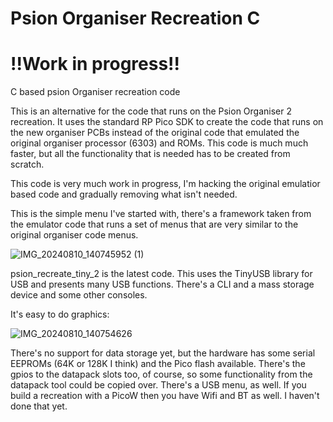 # Psion Organiser Recreation C
# !!Work in progress!!

C based psion Organiser recreation code

This is an alternative for the code that runs on the Psion Organiser 2 recreation. It uses the standard RP Pico SDK to create the code that runs on the new organiser PCBs instead of the original code that emulated the original organiser processor (6303) and ROMs. This code is much much faster, but all the functionality that is needed has to be created from scratch.

This code is very much work in progress, I'm hacking the original emulatior based code and gradually removing what isn't needed.

This is the simple menu I've started with, there's a framework taken from the emulator code that runs a set of menus that are very similar to the original organiser code menus.

![IMG_20240810_140745952 (1)](https://github.com/user-attachments/assets/aa69ab7a-5603-4dbf-93de-effacbcaf2b0)

psion_recreate_tiny_2 is the latest code. This uses the TinyUSB library for USB and presents many USB functions. There's a CLI and a mass storage device and some other consoles.

It's easy to do graphics:

![IMG_20240810_140754626](https://github.com/user-attachments/assets/940a2ced-eca9-40f7-9196-6f506f1189c1)

There's no support for data storage yet, but the hardware has some serial EEPROMs (64K or 128K I think) and the Pico flash available. There's the gpios to the datapack slots too, of course, so some functionality from the datapack tool could be copied over. There's a USB menu, as well. If you build a recreation with a PicoW then you have Wifi and BT as well. I haven't done that yet.
